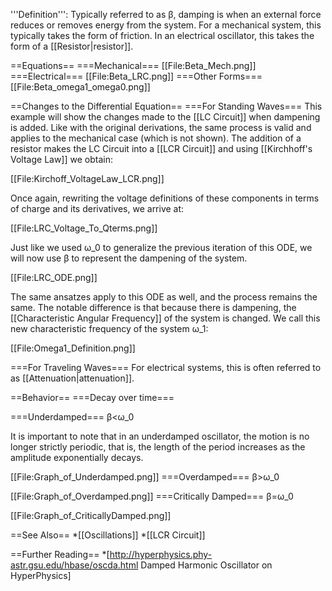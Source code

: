 '''Definition''':
Typically referred to as β, damping is when an external force reduces or removes energy from the system.
For a mechanical system, this typically takes the form of friction. In an electrical oscillator, this takes the form of a [[Resistor|resistor]].

==Equations==
===Mechanical===
[[File:Beta_Mech.png]]
===Electrical===
[[File:Beta_LRC.png]]
===Other Forms===
[[File:Beta_omega1_omega0.png]]

==Changes to the Differential Equation==
===For Standing Waves===
This example will show the changes made to the [[LC Circuit]] when dampening is added. Like with the original derivations, the same process is valid and applies to the mechanical case (which is not shown).
The addition of a resistor makes the LC Circuit into a [[LCR Circuit]] and using [[Kirchhoff's Voltage Law]] we obtain:

[[File:Kirchoff_VoltageLaw_LCR.png]]

Once again, rewriting the voltage definitions of these components in terms of charge and its derivatives, we arrive at:

[[File:LRC_Voltage_To_Qterms.png]]

Just like we used ω_0 to generalize the previous iteration of this ODE, we will now use β to represent the dampening of the system.

[[File:LRC_ODE.png]]

The same ansatzes apply to this ODE as well, and the process remains the same. The notable difference is that because there is dampening, the [[Characteristic Angular Frequency]] of the system is changed.
We call this new characteristic frequency of the system ω_1:

[[File:Omega1_Definition.png]]

===For Traveling Waves===
For electrical systems, this is often referred to as [[Attenuation|attenuation]].

==Behavior==
===Decay over time===

===Underdamped===
β<ω_0

It is important to note that in an underdamped oscillator, the motion is no longer strictly periodic, that is, the length of the period increases as the amplitude exponentially decays.

[[File:Graph_of_Underdamped.png]]
===Overdamped===
β>ω_0

[[File:Graph_of_Overdamped.png]]
===Critically Damped===
β=ω_0

[[File:Graph_of_CriticallyDamped.png]]

==See Also==
*[[Oscillations]]
*[[LCR Circuit]]

==Further Reading==
*[http://hyperphysics.phy-astr.gsu.edu/hbase/oscda.html Damped Harmonic Oscillator on HyperPhysics]
